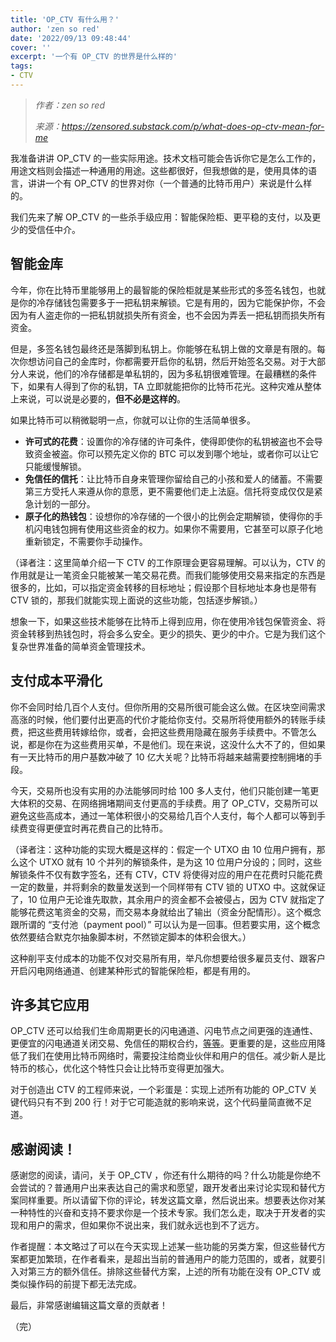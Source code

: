 ```yaml
---
title: 'OP_CTV 有什么用？'
author: 'zen so red'
date: '2022/09/13 09:48:44'
cover: ''
excerpt: '一个有 OP_CTV 的世界是什么样的'
tags:
- CTV
---
```



> *作者：zen so red*
> 
> *来源：<https://zensored.substack.com/p/what-does-op-ctv-mean-for-me>*



我准备讲讲 OP_CTV 的一些实际用途。技术文档可能会告诉你它是怎么工作的，用途文档则会描述一种通用的用途。这些都很好，但我想做的是，使用具体的语言，讲讲一个有 OP_CTV 的世界对你（一个普通的比特币用户）来说是什么样的。

我们先来了解 OP_CTV 的一些杀手级应用：智能保险柜、更平稳的支付，以及更少的受信任中介。

## 智能金库

今年，你在比特币里能够用上的最智能的保险柜就是某些形式的多签名钱包，也就是你的冷存储钱包需要多于一把私钥来解锁。它是有用的，因为它能保护你，不会因为有人盗走你的一把私钥就损失所有资金，也不会因为弄丢一把私钥而损失所有资金。

但是，多签名钱包最终还是落脚到私钥上。你能够在私钥上做的文章是有限的。每次你想访问自己的金库时，你都需要开启你的私钥，然后开始签名交易。对于大部分人来说，他们的冷存储都是单私钥的，因为多私钥很难管理。在最糟糕的条件下，如果有人得到了你的私钥，TA 立即就能把你的比特币花光。这种灾难从整体上来说，可以说是必要的，**但不必是这样的**。

如果比特币可以稍微聪明一点，你就可以让你的生活简单很多。

- **许可式的花费**：设置你的冷存储的许可条件，使得即使你的私钥被盗也不会导致资金被盗。你可以预先定义你的 BTC 可以发到哪个地址，或者你可以让它只能缓慢解锁。
- **免信任的信托**：让比特币自身来管理你留给自己的小孩和爱人的储蓄。不需要第三方受托人来遵从你的意愿，更不需要他们走上法庭。信托将变成仅仅是紧急计划的一部分。
- **原子化的热钱包**：设想你的冷存储的一个很小的比例会定期解锁，使得你的手机闪电钱包拥有使用这些资金的权力。如果你不需要用，它甚至可以原子化地重新锁定，不需要你手动操作。

（译者注：这里简单介绍一下 CTV 的工作原理会更容易理解。可以认为，CTV 的作用就是让一笔资金只能被某一笔交易花费。而我们能够使用交易来指定的东西是很多的，比如，可以指定资金转移的目标地址；假设那个目标地址本身也是带有 CTV 锁的，那我们就能实现上面说的这些功能，包括逐步解锁。）

想象一下，如果这些技术能够在比特币上得到应用，你在使用冷钱包保管资金、将资金转移到热钱包时，将会多么安全。更少的损失、更少的中介。它是为我们这个复杂世界准备的简单资金管理技术。

## 支付成本平滑化

你不会同时给几百个人支付。但你所用的交易所很可能会这么做。在区块空间需求高涨的时候，他们要付出更高的代价才能给你支付。交易所将使用额外的转账手续费，把这些费用转嫁给你，或者，会把这些费用隐藏在服务手续费中。不管怎么说，都是你在为这些费用买单，不是他们。现在来说，这没什么大不了的，但如果有一天比特币的用户基数冲破了 10 亿大关呢？比特币将越来越需要控制拥堵的手段。

今天，交易所也没有实用的办法能够同时给 100 多人支付，他们只能创建一笔更大体积的交易、在网络拥堵期间支付更高的手续费。用了 OP_CTV，交易所可以避免这些高成本，通过一笔体积很小的交易给几百个人支付，每个人都可以等到手续费变得更便宜时再花费自己的比特币。

（译者注：这种功能的实现大概是这样的：假定一个 UTXO 由 10 位用户拥有，那么这个 UTXO 就有 10 个并列的解锁条件，是为这 10 位用户分设的；同时，这些解锁条件不仅有数字签名，还有 CTV，CTV 将使得对应的用户在花费时只能花费一定的数量，并将剩余的数量发送到一个同样带有 CTV 锁的 UTXO 中。这就保证了，10 位用户无论谁先取款，其余用户的资金都不会被侵占，因为 CTV 就指定了能够花费这笔资金的交易，而交易本身就给出了输出（资金分配情形）。这个概念跟所谓的 “支付池（payment pool）” 可以认为是一回事。但若要实用，这个概念依然要结合默克尔抽象脚本树，不然锁定脚本的体积会很大。）

这种削平支付成本的功能不仅对交易所有用，举凡你想要给很多雇员支付、跟客户开启闪电网络通道、创建某种形式的智能保险柜，都是有用的。

## 许多其它应用

OP_CTV 还可以给我们生命周期更长的闪电通道、闪电节点之间更强的连通性、更便宜的闪电通道关闭交易、免信任的期权合约，[等等](https://utxos.org/uses/)。更重要的是，这些应用降低了我们在使用比特币网络时，需要投注给商业伙伴和用户的信任。减少新人是比特币的核心，优化这个特性只会让比特币变得更加强大。

对于创造出 CTV 的工程师来说，一个彩蛋是：实现上述所有功能的 OP_CTV 关键代码只有不到 200 行！对于它可能造就的影响来说，这个代码量简直微不足道。

## 感谢阅读！

感谢您的阅读，请问，关于 OP_CTV ，你还有什么期待的吗？什么功能是你绝不会尝试的？普通用户出来表达自己的需求和愿望，跟开发者出来讨论实现和替代方案同样重要。所以请留下你的评论，转发这篇文章，然后说出来。想要表达你对某一种特性的兴奋和支持不要求你是一个技术专家。我们怎么走，取决于开发者的实现和用户的需求，但如果你不说出来，我们就永远也到不了远方。

作者提醒：本文略过了可以在今天实现上述某一些功能的另类方案，但这些替代方案都更加繁琐，在作者看来，是超出当前的普通用户的能力范围的，或者，就要引入对第三方的额外信任。排除这些替代方案，上述的所有功能在没有 OP_CTV 或类似操作码的前提下都无法完成。

最后，非常感谢编辑这篇文章的贡献者！

（完）
